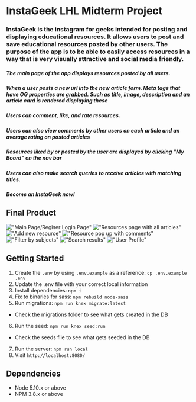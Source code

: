 # InstaGeek LHL Midterm Project

### InstaGeek is the instagram for geeks intended for posting and displaying educational resources. It allows users to post and save educational resources posted by other users. The purpose of the app is to be able to easily access resources in a way that is very visually attractive and social media friendly. 
##### The main page of the app displays resources posted by all users. 
##### When a user posts a new url into the new article form. Meta tags that have OG properties are grabbed. Such as title, image, description and an article card is rendered displaying these
##### Users can comment, like, and rate resources. 
##### Users can also  view comments by other users on each article and an average rating on posted articles
##### Resources liked by or posted by the user are displayed by clicking "My Board" on the nav bar
##### Users can also make search queries to receive articles with matching titles.
##### Become an InstaGeek now! 


## Final Product
!["Main Page/Regiser Login Page"](https://github.com/josekhon/InstaGeek/blob/master/docs/loginpage.png?raw=true)
!["Resources page with all articles"](https://github.com/josekhon/InstaGeek/blob/master/docs/main-board.png?raw=true)
!["Add new resource"](https://github.com/josekhon/InstaGeek/blob/master/docs/add-new-article.png?raw=true)
!["Resource pop up with comments"](https://github.com/josekhon/InstaGeek/blob/master/docs/article-popup.png?raw=true)
!["Filter by subjects"](https://github.com/josekhon/InstaGeek/blob/master/docs/filter-by-subjects.png?raw=true)
!["Search results"](https://github.com/josekhon/InstaGeek/blob/master/docs/search-result.png?raw=true)
!["User Profile"](https://github.com/josekhon/InstaGeek/blob/master/docs/user-profile.png?raw=true)



## Getting Started

1. Create the `.env` by using `.env.example` as a reference: `cp .env.example .env`
2. Update the .env file with your correct local information
3. Install dependencies: `npm i`
4. Fix to binaries for sass: `npm rebuild node-sass`
5. Run migrations: `npm run knex migrate:latest`
  - Check the migrations folder to see what gets created in the DB
6. Run the seed: `npm run knex seed:run`
  - Check the seeds file to see what gets seeded in the DB
7. Run the server: `npm run local`
8. Visit `http://localhost:8080/`

## Dependencies

- Node 5.10.x or above
- NPM 3.8.x or above

